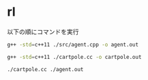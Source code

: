 # rl

以下の順にコマンドを実行
```bash
g++ -std=c++11 ./src/agent.cpp -o agent.out
```

```bash
g++ -std=c++11 ./cartpole.cc -o cartpole.out
```

```bash
./cartpole.cc ./agent.out
```
